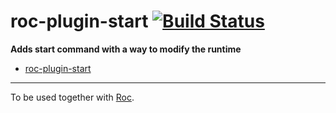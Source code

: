 # roc-plugin-start [![Build Status](https://travis-ci.org/rocjs/roc-plugin-start.svg?branch=master)](https://travis-ci.org/rocjs/roc-plugin-start)

__Adds start command with a way to modify the runtime__  
- [roc-plugin-start](/extensions/roc-plugin-start)

---
To be used together with [Roc](https://github.com/rocjs/roc).

